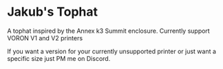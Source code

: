# Jakub's Tophat

A tophat inspired by the Annex k3 Summit enclosure. Currently support VORON V1 and V2 printers

If you want a version for your currently unsupported printer or just want a specific size just PM me on Discord.
